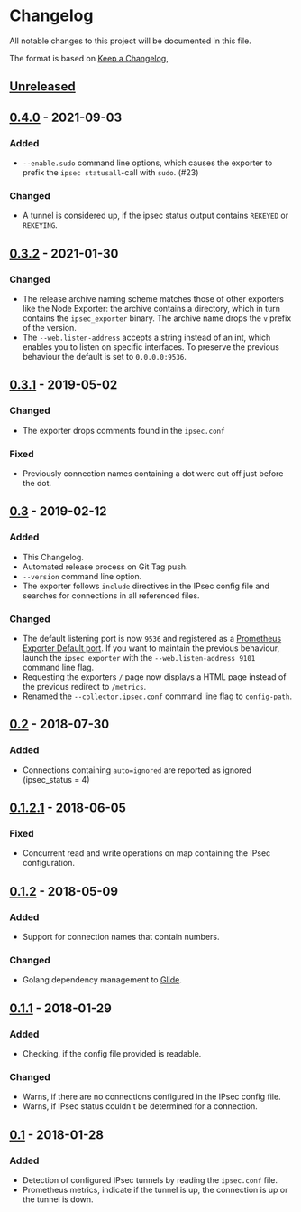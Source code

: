# Changelog
All notable changes to this project will be documented in this file.

The format is based on [Keep a Changelog](https://keepachangelog.com/en/1.0.0/),

## [Unreleased](https://github.com/dalsh/ipsec_exporter/compare/v0.4.0...HEAD)

## [0.4.0](https://github.com/dalsh/ipsec_exporter/releases/tag/v0.4.0) - 2021-09-03
### Added
- `--enable.sudo` command line options, which causes the exporter to prefix the `ipsec statusall`-call with `sudo`. (#23)

### Changed
- A tunnel is considered up, if the ipsec status output contains `REKEYED` or `REKEYING`.

## [0.3.2](https://github.com/dalsh/ipsec_exporter/releases/tag/v0.3.2) - 2021-01-30
### Changed
- The release archive naming scheme matches those of other exporters like the Node Exporter: the archive contains a
  directory, which in turn contains the `ipsec_exporter` binary. The archive name drops the `v` prefix of the version.
- The `--web.listen-address` accepts a string instead of an int, which enables you to listen on specific interfaces. To
  preserve the previous behaviour the default is set to `0.0.0.0:9536`.

## [0.3.1](https://github.com/dalsh/ipsec_exporter/releases/tag/v0.3.1) - 2019-05-02
### Changed
- The exporter drops comments found in the `ipsec.conf`

### Fixed
- Previously connection names containing a dot were cut off just before the dot.

## [0.3](https://github.com/dalsh/ipsec_exporter/releases/tag/v0.3) - 2019-02-12
### Added
- This Changelog.
- Automated release process on Git Tag push.
- `--version` command line option.
- The exporter follows `include` directives in the IPsec config file and searches for connections in all referenced
  files.

### Changed
- The default listening port is now `9536` and registered as a [Prometheus Exporter Default port](https://github.com/prometheus/prometheus/wiki/Default-port-allocations).
  If you want to maintain the previous behaviour, launch the `ipsec_exporter` with the `--web.listen-address 9101`
  command line flag.
- Requesting the exporters `/` page now displays a HTML page instead of the previous redirect to `/metrics`.
- Renamed the `--collector.ipsec.conf` command line flag to `config-path`.

## [0.2](https://github.com/dalsh/ipsec_exporter/releases/tag/v0.2) - 2018-07-30
### Added
- Connections containing `auto=ignored` are reported as ignored (ipsec_status = 4)

## [0.1.2.1](https://github.com/dalsh/ipsec_exporter/releases/tag/v0.1.2.1) - 2018-06-05
### Fixed
- Concurrent read and write operations on map containing the IPsec configuration.

## [0.1.2](https://github.com/dalsh/ipsec_exporter/releases/tag/v0.1.2) - 2018-05-09
### Added
- Support for connection names that contain numbers.

### Changed
- Golang dependency management to [Glide](https://github.com/Masterminds/glide). 

## [0.1.1](https://github.com/dalsh/ipsec_exporter/releases/tag/v0.1.1) - 2018-01-29
### Added
- Checking, if the config file provided is readable.

### Changed
- Warns, if there are no connections configured in the IPsec config file. 
- Warns, if IPsec status couldn't be determined for a connection.

## [0.1](https://github.com/dalsh/ipsec_exporter/releases/tag/v0.1) - 2018-01-28 
### Added
- Detection of configured IPsec tunnels by reading the `ipsec.conf` file.
- Prometheus metrics, indicate if the tunnel is up, the connection is up or the tunnel is down.
